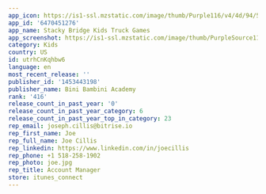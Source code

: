 ```yaml
---
app_icon: https://is1-ssl.mzstatic.com/image/thumb/Purple116/v4/4d/94/5e/4d945e3f-8a0b-a836-4224-1b8d28d6ed40/AppIcon-1x_U007emarketing-0-7-0-85-220-0.png/1024x1024bb.png
app_id: '6470451276'
app_name: Stacky Bridge Kids Truck Games
app_screenshot: https://is1-ssl.mzstatic.com/image/thumb/PurpleSource116/v4/ee/92/33/ee923338-abb3-78bc-34d2-c3d4bf5c7827/703a6a39-e910-46c5-8798-f8160be05eed_data_U002fe52d8e9f-8e82-4245-b72e-a35263db12a4_U002fen-US_U002fscreenshots_U002f2778x1284_U002f2778x1284_en_bsb_s002_01.png/2778x1284bb.png
category: Kids
country: US
id: utrhCnKqhbw6
language: en
most_recent_release: ''
publisher_id: '1453443198'
publisher_name: Bini Bambini Academy
rank: '416'
release_count_in_past_year: '0'
release_count_in_past_year_category: 6
release_count_in_past_year_top_in_category: 23
rep_email: joseph.cillis@bitrise.io
rep_first_name: Joe
rep_full_name: Joe Cillis
rep_linkedin: https://www.linkedin.com/in/joecillis
rep_phone: +1 518-258-1902
rep_photo: joe.jpg
rep_title: Account Manager
store: itunes_connect
---
```


